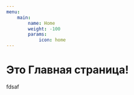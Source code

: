 ```yaml
---
menu:
    main:
        name: Home
        weight: -100
        params:
            icon: home
---
```


# Это Главная страница!
fdsaf